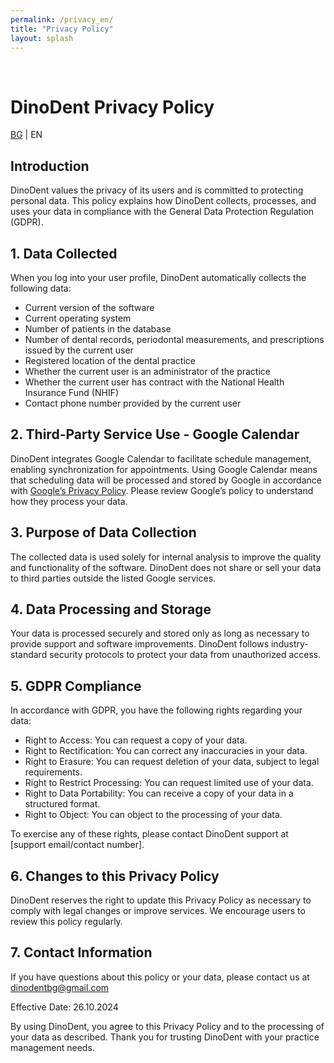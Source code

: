 ```yaml
---
permalink: /privacy_en/
title: "Privacy Policy"
layout: splash
---
```

<br>

# DinoDent Privacy Policy
[BG](/privacy_bg/) | EN

## Introduction

DinoDent values the privacy of its users and is committed to protecting personal data. This policy explains how DinoDent collects, processes, and uses your data in compliance with the General Data Protection Regulation (GDPR).

## 1. Data Collected

When you log into your user profile, DinoDent automatically collects the following data:

- Current version of the software
- Current operating system
- Number of patients in the database
- Number of dental records, periodontal measurements, and prescriptions issued by the current user
- Registered location of the dental practice
- Whether the current user is an administrator of the practice
- Whether the current user has contract with the National Health Insurance Fund (NHIF)
- Contact phone number provided by the current user

## 2. Third-Party Service Use - Google Calendar

DinoDent integrates Google Calendar to facilitate schedule management, enabling synchronization for appointments. Using Google Calendar means that scheduling data will be processed and stored by Google in accordance with [Google’s Privacy Policy](https://policies.google.com/privacy?hl=en-US). Please review Google’s policy to understand how they process your data.

## 3. Purpose of Data Collection

The collected data is used solely for internal analysis to improve the quality and functionality of the software. DinoDent does not share or sell your data to third parties outside the listed Google services.

## 4. Data Processing and Storage

Your data is processed securely and stored only as long as necessary to provide support and software improvements. DinoDent follows industry-standard security protocols to protect your data from unauthorized access.

## 5. GDPR Compliance

In accordance with GDPR, you have the following rights regarding your data:

- Right to Access: You can request a copy of your data.
- Right to Rectification: You can correct any inaccuracies in your data.
- Right to Erasure: You can request deletion of your data, subject to legal requirements.
- Right to Restrict Processing: You can request limited use of your data.
- Right to Data Portability: You can receive a copy of your data in a structured format.
- Right to Object: You can object to the processing of your data.

To exercise any of these rights, please contact DinoDent support at [support email/contact number].

## 6. Changes to this Privacy Policy

DinoDent reserves the right to update this Privacy Policy as necessary to comply with legal changes or improve services. We encourage users to review this policy regularly.

## 7. Contact Information

If you have questions about this policy or your data, please contact us at [dinodentbg@gmail.com](mailto:dinodentbg@gmail.com)

Effective Date: 26.10.2024

By using DinoDent, you agree to this Privacy Policy and to the processing of your data as described. Thank you for trusting DinoDent with your practice management needs.